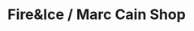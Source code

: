 ---
title: "Fire&Ice / Marc Cain Shop"
url: /heringsdorf/fireundice-marc-cain-shop/
shop: Kleidung
---